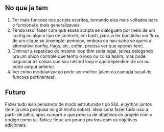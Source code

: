 ## No que ja tem

1. Ter mais funcoes nos scripts escritos, tornando eles mais voltados para o funcional e mais generalizaveis. 
2. Tendo isso, fazer com que esses scripts se dialoguem por meio de um config ou algum tipo de controle, em bash, para ja ter bonitinho um fluxo de um clique so (exemplo: penncnv, embora eu nao saiba se quero a alternativa config, flags, etc, enfim, precisa ver que opcoes tem).
3. Diminuir a repeticao do mesmo loop tbm seria legal, talvez delegando pra um unico controle que tenho o loop ou coisa assim, mas pode baguncar as coisas que sao nested loop e que dependem de um ou outro output anterior. 
4. Ver como modularizacao pode ser melhor (alem da camada basal de funcoes pertinentes).
## Futuro 

Fazer tudo isso pensando de modo estruturado tipo SQL e python juntos (tem ja uma pesquisa no gpt minha sobre). Ideia seria fazer tudo isso a partir de julho, apos cumprir o que precisa de objetivos do projeto com o codigo como ta. Talvez fique um pouco pra tras com os objetivos adicionais.